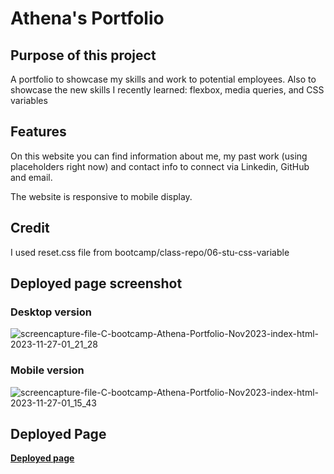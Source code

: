 # Athena's Portfolio

## Purpose of this project
A portfolio to showcase my skills and work to potential employees. 
Also to showcase the new skills I recently learned: flexbox, media queries, and CSS variables

## Features
On this website you can find information about me, my past work (using placeholders right now) and contact info to connect via Linkedin, GitHub and email.

The website is responsive to mobile display.

## Credit
I used reset.css file from bootcamp/class-repo/06-stu-css-variable

## Deployed page screenshot
### Desktop version
![screencapture-file-C-bootcamp-Athena-Portfolio-Nov2023-index-html-2023-11-27-01_21_28](https://github.com/leeathena/Athena-Portfolio-Nov2023/assets/149600986/ea2c99bc-dd54-4304-a825-8dc9daad7368)

### Mobile version
![screencapture-file-C-bootcamp-Athena-Portfolio-Nov2023-index-html-2023-11-27-01_15_43](https://github.com/leeathena/Athena-Portfolio-Nov2023/assets/149600986/e787be55-c6c6-43ca-935d-7506fbd14913)

## Deployed Page
<strong> [Deployed page](https://leeathena.github.io/Athena-Portfolio-Nov2023/) </strong>
